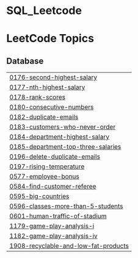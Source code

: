 # SQL_Leetcode
<!---LeetCode Topics Start-->
# LeetCode Topics
## Database
|  |
| ------- |
| [0176-second-highest-salary](https://github.com/vidhata0428/SQL_Leetcode/tree/master/0176-second-highest-salary) |
| [0177-nth-highest-salary](https://github.com/vidhata0428/SQL_Leetcode/tree/master/0177-nth-highest-salary) |
| [0178-rank-scores](https://github.com/vidhata0428/SQL_Leetcode/tree/master/0178-rank-scores) |
| [0180-consecutive-numbers](https://github.com/vidhata0428/SQL_Leetcode/tree/master/0180-consecutive-numbers) |
| [0182-duplicate-emails](https://github.com/vidhata0428/SQL_Leetcode/tree/master/0182-duplicate-emails) |
| [0183-customers-who-never-order](https://github.com/vidhata0428/SQL_Leetcode/tree/master/0183-customers-who-never-order) |
| [0184-department-highest-salary](https://github.com/vidhata0428/SQL_Leetcode/tree/master/0184-department-highest-salary) |
| [0185-department-top-three-salaries](https://github.com/vidhata0428/SQL_Leetcode/tree/master/0185-department-top-three-salaries) |
| [0196-delete-duplicate-emails](https://github.com/vidhata0428/SQL_Leetcode/tree/master/0196-delete-duplicate-emails) |
| [0197-rising-temperature](https://github.com/vidhata0428/SQL_Leetcode/tree/master/0197-rising-temperature) |
| [0577-employee-bonus](https://github.com/vidhata0428/SQL_Leetcode/tree/master/0577-employee-bonus) |
| [0584-find-customer-referee](https://github.com/vidhata0428/SQL_Leetcode/tree/master/0584-find-customer-referee) |
| [0595-big-countries](https://github.com/vidhata0428/SQL_Leetcode/tree/master/0595-big-countries) |
| [0596-classes-more-than-5-students](https://github.com/vidhata0428/SQL_Leetcode/tree/master/0596-classes-more-than-5-students) |
| [0601-human-traffic-of-stadium](https://github.com/vidhata0428/SQL_Leetcode/tree/master/0601-human-traffic-of-stadium) |
| [1179-game-play-analysis-i](https://github.com/vidhata0428/SQL_Leetcode/tree/master/1179-game-play-analysis-i) |
| [1182-game-play-analysis-iv](https://github.com/vidhata0428/SQL_Leetcode/tree/master/1182-game-play-analysis-iv) |
| [1908-recyclable-and-low-fat-products](https://github.com/vidhata0428/SQL_Leetcode/tree/master/1908-recyclable-and-low-fat-products) |
<!---LeetCode Topics End-->